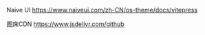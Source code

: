 Naive UI
https://www.naiveui.com/zh-CN/os-theme/docs/vitepress

图床CDN
https://www.jsdelivr.com/github